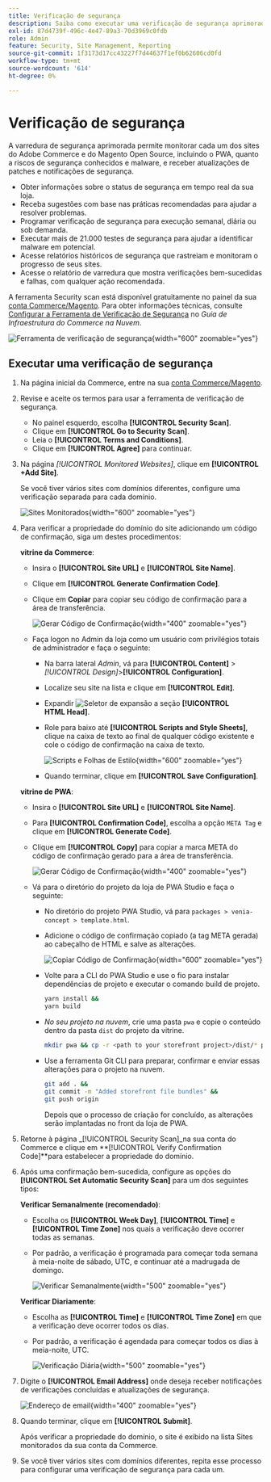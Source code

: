 ```yaml
---
title: Verificação de segurança
description: Saiba como executar uma verificação de segurança aprimorada e monitorar cada um dos sites Adobe Commerce e Magento Open Source.
exl-id: 87d4739f-496c-4e47-89a3-70d3969c0fdb
role: Admin
feature: Security, Site Management, Reporting
source-git-commit: 1f3173d17cc43227f7d44637f1ef0b62606cd0fd
workflow-type: tm+mt
source-wordcount: '614'
ht-degree: 0%

---
```


# Verificação de segurança

A varredura de segurança aprimorada permite monitorar cada um dos sites do Adobe Commerce e do Magento Open Source, incluindo o PWA, quanto a riscos de segurança conhecidos e malware, e receber atualizações de patches e notificações de segurança.

- Obter informações sobre o status de segurança em tempo real da sua loja.
- Receba sugestões com base nas práticas recomendadas para ajudar a resolver problemas.
- Programar verificação de segurança para execução semanal, diária ou sob demanda.
- Executar mais de 21.000 testes de segurança para ajudar a identificar malware em potencial.
- Acesse relatórios históricos de segurança que rastreiam e monitoram o progresso de seus sites.
- Acesse o relatório de varredura que mostra verificações bem-sucedidas e falhas, com qualquer ação recomendada.

A ferramenta Security scan está disponível gratuitamente no painel da sua [conta Commerce/Magento](../getting-started/commerce-account-create.md). Para obter informações técnicas, consulte [Configurar a Ferramenta de Verificação de Segurança](https://experienceleague.adobe.com/docs/commerce-cloud-service/user-guide/launch/overview.html#set-up-the-security-scan-tool) no _Guia de Infraestrutura do Commerce na Nuvem_.

![Ferramenta de verificação de segurança](./assets/magento-security-scan.png){width="600" zoomable="yes"}

## Executar uma verificação de segurança

1. Na página inicial da Commerce, entre na sua [conta Commerce/Magento](../getting-started/commerce-account-create.md).

1. Revise e aceite os termos para usar a ferramenta de verificação de segurança.

   - No painel esquerdo, escolha **[!UICONTROL Security Scan]**.
   - Clique em **[!UICONTROL Go to Security Scan]**.
   - Leia o **[!UICONTROL Terms and Conditions]**.
   - Clique em **[!UICONTROL Agree]** para continuar.

1. Na página _[!UICONTROL Monitored Websites]_, clique em **[!UICONTROL +Add Site]**.

   Se você tiver vários sites com domínios diferentes, configure uma verificação separada para cada domínio.

   ![Sites Monitorados](./assets/monitored-website.png){width="600" zoomable="yes"}

1. Para verificar a propriedade do domínio do site adicionando um código de confirmação, siga um destes procedimentos:

   **vitrine da Commerce**:

   - Insira o **[!UICONTROL Site URL]** e **[!UICONTROL Site Name]**.
   - Clique em **[!UICONTROL Generate Confirmation Code]**.
   - Clique em **Copiar** para copiar seu código de confirmação para a área de transferência.

     ![Gerar Código de Confirmação](./assets/scan-site1.png){width="400" zoomable="yes"}

   - Faça logon no Admin da loja como um usuário com privilégios totais de administrador e faça o seguinte:

      - Na barra lateral _Admin_, vá para **[!UICONTROL Content]** > _[!UICONTROL Design]_>**[!UICONTROL Configuration]**.
      - Localize seu site na lista e clique em **[!UICONTROL Edit]**.
      - Expandir ![Seletor de expansão](../assets/icon-display-expand.png) a seção **[!UICONTROL HTML Head]**.
      - Role para baixo até **[!UICONTROL Scripts and Style Sheets]**, clique na caixa de texto ao final de qualquer código existente e cole o código de confirmação na caixa de texto.

        ![Scripts e Folhas de Estilo](./assets/scan-paste-code.png){width="600" zoomable="yes"}

      - Quando terminar, clique em **[!UICONTROL Save Configuration]**.

   **vitrine de PWA**:

   - Insira o **[!UICONTROL Site URL]** e **[!UICONTROL Site Name]**.

   - Para **[!UICONTROL Confirmation Code]**, escolha a opção `META Tag` e clique em **[!UICONTROL Generate Code]**.

   - Clique em **[!UICONTROL Copy]** para copiar a marca META do código de confirmação gerado para a área de transferência.

     ![Gerar Código de Confirmação](./assets/scan-site2.png){width="400" zoomable="yes"}

   - Vá para o diretório do projeto da loja de PWA Studio e faça o seguinte:

      - No diretório do projeto PWA Studio, vá para `packages > venia-concept > template.html`.
      - Adicione o código de confirmação copiado (a tag META gerada) ao cabeçalho de HTML e salve as alterações.

        ![Copiar Código de Confirmação](./assets/code-pwa.png){width="600" zoomable="yes"}

      - Volte para a CLI do PWA Studio e use o fio para instalar dependências de projeto e executar o comando build de projeto.

        ```sh
        yarn install &&
        yarn build
        ```

      - *No seu projeto na nuvem*, crie uma pasta `pwa` e copie o conteúdo dentro da pasta `dist` do projeto da vitrine.

        ```sh
        mkdir pwa && cp -r <path to your storefront project>/dist/* pwa
        ```

      - Use a ferramenta Git CLI para preparar, confirmar e enviar essas alterações para o projeto na nuvem.

        ```sh
        git add . &&
        git commit -m "Added storefront file bundles" &&
        git push origin
        ```

        Depois que o processo de criação for concluído, as alterações serão implantadas no front da loja de PWA.

1. Retorne à página _[!UICONTROL Security Scan]_na sua conta do Commerce e clique em **[!UICONTROL Verify Confirmation Code]**para estabelecer a propriedade do domínio.

1. Após uma confirmação bem-sucedida, configure as opções do **[!UICONTROL Set Automatic Security Scan]** para um dos seguintes tipos:

   **Verificar Semanalmente (recomendado)**:

   - Escolha os **[!UICONTROL Week Day]**, **[!UICONTROL Time]** e **[!UICONTROL Time Zone]** nos quais a verificação deve ocorrer todas as semanas.
   - Por padrão, a verificação é programada para começar toda semana à meia-noite de sábado, UTC, e continuar até a madrugada de domingo.

     ![Verificar Semanalmente](./assets/scan-weekly.png){width="500" zoomable="yes"}

   **Verificar Diariamente**:

   - Escolha as **[!UICONTROL Time]** e **[!UICONTROL Time Zone]** em que a verificação deve ocorrer todos os dias.
   - Por padrão, a verificação é agendada para começar todos os dias à meia-noite, UTC.

     ![Verificação Diária](./assets/scan-daily.png){width="500" zoomable="yes"}

1. Digite o **[!UICONTROL Email Address]** onde deseja receber notificações de verificações concluídas e atualizações de segurança.

   ![Endereço de email](./assets/scan-notification-email.png){width="400" zoomable="yes"}

1. Quando terminar, clique em **[!UICONTROL Submit]**.

   Após verificar a propriedade do domínio, o site é exibido na lista Sites monitorados da sua conta da Commerce.

1. Se você tiver vários sites com domínios diferentes, repita esse processo para configurar uma verificação de segurança para cada um.
